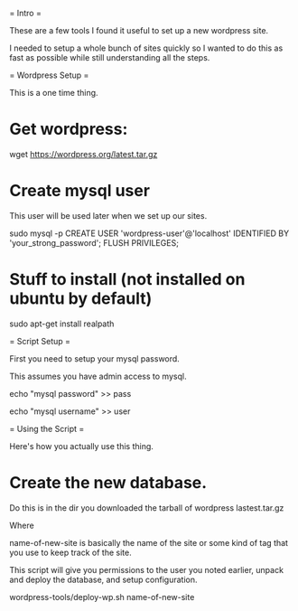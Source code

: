 = Intro =

These are a few tools I found it useful to set up a new wordpress site.

I needed to setup a whole bunch of sites quickly so I wanted to do this as fast as possible while still understanding all the steps.

= Wordpress Setup =

This is a one time thing.

# Get wordpress:

wget https://wordpress.org/latest.tar.gz

# Create mysql user

This user will be used later when we set up our sites.

sudo mysql -p 
CREATE USER 'wordpress-user'@'localhost' IDENTIFIED BY 'your_strong_password';
FLUSH PRIVILEGES;

# Stuff to install (not installed on ubuntu by default)

sudo apt-get install realpath

= Script Setup =

First you need to setup your mysql password.

This assumes you have admin access to mysql.

echo "mysql password" >> pass

echo "mysql username" >> user

= Using the Script =

Here's how you actually use this thing.

# Create the new database. 

Do this is in the dir you downloaded the tarball of wordpress lastest.tar.gz

Where

name-of-new-site is basically the name of the site or some kind of tag that you use to keep track of the site. 

This script will give you permissions to the user you noted earlier, unpack and deploy the database, and setup configuration.

wordpress-tools/deploy-wp.sh name-of-new-site
